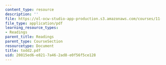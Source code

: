 ```yaml
---
content_type: resource
description: ''
file: https://ol-ocw-studio-app-production.s3.amazonaws.com/courses/11-332j-urban-design-fall-2003/20815ed6e8217a462ad8e0f56f5ce128_todd2.pdf
file_type: application/pdf
learning_resource_types:
- Readings
parent_title: Readings
parent_type: CourseSection
resourcetype: Document
title: todd2.pdf
uid: 20815ed6-e821-7a46-2ad8-e0f56f5ce128
---
```

